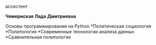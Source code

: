 ассистент



**Чемериская Лада Дмитриевна**

Основы программирования на Python
	*Политическая социология
	*Политология
	*Современные технологии анализа данных
	*Сравнительная политология